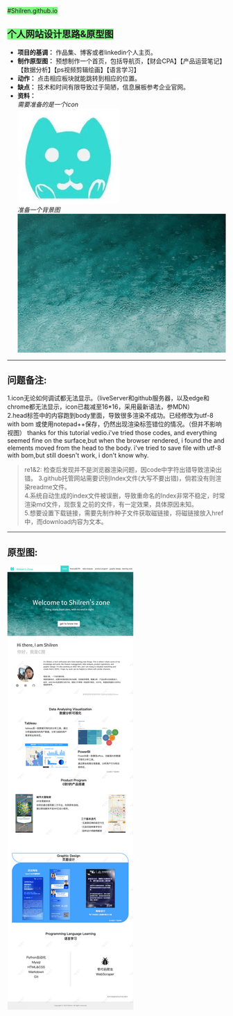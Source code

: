 <font style="background: rgb(124,250,125)"> #Shilren.github.io  
## 个人网站设计思路&原型图 </font>
- **项目的基调：**
作品集、博客或者linkedin个人主页。
- **制作原型图：**
预想制作一个首页，包括导航页，【财会CPA】【产品运营笔记】【数据分析】【ps视频剪辑绘画】【语言学习】
- **动作：**
点击相应板块就能跳转到相应的位置。
- **缺点：**
技术和时间有限导致过于简陋，信息展板参考企业官网。
- **资料：**  
    *需要准备的是一个icon*  
    ![iconpic](picture/icon.jpg "shilren's zone")  
    *准备一个背景图*
    ![backgroundpic](./picture/bule%20water.jpeg)
---
## 问题备注:
1.icon无论如何调试都无法显示。（liveServer和github服务器，以及edge和chrome都无法显示，icon已裁减至16*16，采用最新语法，参MDN）  
2.head标签中的内容跑到body里面，导致很多渲染不成功。已经修改为utf-8 with bom 或使用notepad++保存，仍然出现渲染标签错位的情况。（但并不影响视图）  thanks for this tutorial vedio.i've tried those codes, and everything seemed fine on the surface,but when the browser rendered, i found the <link> and <meta>  elements moved from the head to the body. i've tried to save file with utf-8 with bom,but still doesn't work, i don't know why.     
> re1&2: 
> 检查后发现并不是浏览器渲染问题，因code中字符出错导致渲染出错。 
3.github托管网站需要识别lndex文件(大写不要出错)，倘若没有则渲染readme文件。  
4.系统自动生成的index文件被误删，导致重命名的Index非常不稳定，时常渲染md文件，现恢复之前的文件，有一定效果，具体原因未知。  
5.想要设置下载链接，需要先制作种子文件获取磁链接，将磁链接放入href中，而download内容为文本。
---
## 原型图:
![prototype](picture/首页.png "prototype")
